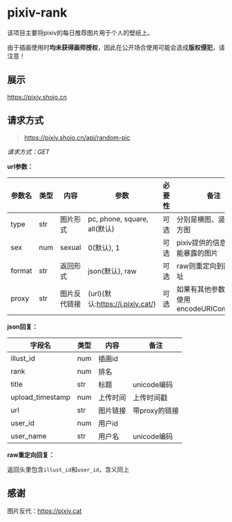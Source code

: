 # pixiv-rank
该项目主要将pixiv的每日推荐图片用于个人的壁纸上。

由于插画使用时**均未获得画师授权**，因此在公开场合使用可能会造成**版权侵犯**，请注意！


## 展示
<https://pixiv.shojo.cn>


## 请求方式
> https://pixiv.shojo.cn/api/random-pic

*请求方式：GET*

**url参数：**

| 参数名  | 类型 | 内容        | 参数                              | 必要性 | 备注 |
| ------ | ---- | ----------- | -------------------------------- | ----- | --- |
| type   | str  | 图片形式     | pc, phone, square, all(默认)     | 可选   | 分别是横图、竖图、和方图 |
| sex    | num  | sexual      | 0(默认), 1                       | 可选   | pixiv提供的信息过滤可能暴露的图片 |
| format | str  | 返回形式     | json(默认), raw                  | 可选   | raw则重定向到图片地址 |
| proxy  | str  | 图片反代链接 | (url)(默认:https://i.pixiv.cat/) | 可选   | 如果有其他参数冲突可使用encodeURIComponent |

**json回复：**

| 字段名 | 类型 | 内容 | 备注 |
| ----- | ---- | ---- | --- |
| illust_id | num | 插画id |
| rank | num | 排名 |
| title | str | 标题 | unicode编码 |
| upload_timestamp | num | 上传时间 | 上传时间戳 |
| url | str | 图片链接 | 带proxy的链接 |
| user_id | num | 用户id |
| user_name | str | 用户名 | unicode编码 |

**raw重定向回复：**

返回头里包含`illust_id`和`user_id`，含义同上


## 感谢
图片反代：<https://pixiv.cat> 
